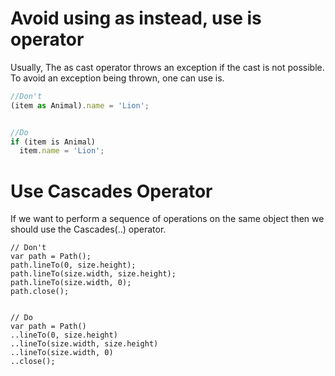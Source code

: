 # Avoid using as instead, use is operator
Usually, The as cast operator throws an exception if the cast is not possible. To avoid an exception being thrown, one can use is.

``` js
//Don't
(item as Animal).name = 'Lion';


//Do
if (item is Animal)
  item.name = 'Lion';
```

# Use Cascades Operator
If we want to perform a sequence of operations on the same object then we should use the Cascades(..) operator.
```
// Don't
var path = Path();
path.lineTo(0, size.height);
path.lineTo(size.width, size.height);
path.lineTo(size.width, 0);
path.close();  


// Do
var path = Path()
..lineTo(0, size.height)
..lineTo(size.width, size.height)
..lineTo(size.width, 0)
..close(); 

```
